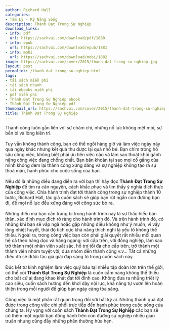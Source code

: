 ```yaml
---
author: Richard Hall
categories:
- Tâm Lý - Kỹ Năng Sống
description: Thành Đạt Trong Sự Nghiệp
download_links:
- info: pdf
  url: https://sachvui.com/download/pdf/1880
- info: epub
  url: https://sachvui.com/download/epub/1881
- info: mobi
  url: https://sachvui.com/download/mobi/1882
image: https://sachvui.com/cover/2015/thanh-dat-trong-su-nghiep.jpg
layout: post
permalink: /thanh-dat-trong-su-nghiep.html
tags:
- tải sách miễn phí
- tải sách nhanh
- tải ebooks miễn phí
- pdf miễn phí
- Thành Đạt Trong Sự Nghiệp ebook
- Thành Đạt Trong Sự Nghiệp pdf
thumbnail_url: https://sachvui.com/cover/2015/thanh-dat-trong-su-nghiep.jpg
title: Thành Đạt Trong Sự Nghiệp
---
```


 <div class="item-desc text-justify"> <p>Thành công luôn gắn liền với sự chăm chỉ, những nổ lực không mệt mỏi, sự bền bỉ và lòng kiên trì. <br><br>Tuy vẫn không thành công, bạn có thể ngồi hàng giờ và làm việc ngày này qua ngày khác nhưng kết quả thu được lại quá nhỏ bé. Bạn chìm trong hố sâu công việc, không biết phải ưu tiên việc nào và làm sao thoát khỏi gánh nặng công việc đang chồng chất. Bạn băn khoăn tại sao mọi cố gắng của mình không đem lại thành công xứng đáng và sự nghiệp không tạo ra sự thoả mãn, hạnh phúc cho cuộc sống của bạn.<br><br>Nếu đó là những điều đang diễn ra với bạn thì hãy đọc <strong>Thành Đạt Trong Sự Nghiệp </strong>để tìm ra căn nguyên, cách khắc phục và tìm thấy ý nghĩa đích thực của công việc. Chia hành trình đạt tới thành công trong sự nghiệp thành 10 bước, Richard Hall, tác giả cuốn sách sẽ giúp bạn rút ngắn con đường bạn đi, để mọi nỗ lực đều xứng đáng với công sức bỏ ra.<br><br>Những điều mà bạn cần trang bị trong hành trình này là sự thấu hiểu bản thân, xác định mục đích rõ ràng cho hành trình đó. Và trên hành trình đó, có những khi bạn sẽ vấp ngã hoặc gặp những điều không như ý muốn, vì vậy lòng nhiệt huyết, thái độ tích cực khả năng thích nghi là yếu tố không thể thiếu. Ngoài ra, trong công việc bạn còn phải giải quyết rất nhiều mối quan hệ cả theo hàng dọc và hàng ngang: với cấp trên, với đồng nghiệp, làm sao trở thành một nhân viên xuất sắc, hỗ trợ tối đa cho cấp trên, trở thành một thành viên nhóm tuyệt vời, đưa nhóm đến thành công v.v… Tất cả những điều đó sẽ được tác giả giải đáp sáng tỏ trong cuốn sách này.<br><br>Đúc kết từ kinh nghiệm làm việc quý báu tại nhiều tập đoàn lớn trên thế giới, có thể coi <strong>Thành Đạt Trong Sự Nghiệp</strong> là cuốn cẩm nang không thể thiếu cho bất cứ ai đang khao khát đạt tới đỉnh cao. Không đưa ra những triết lý cao siêu, cuốn sách hướng đến khơi dậy nội lực, khả năng tự vươn lên hoàn thiện trong mỗi người để giúp bạn ngày càng tỏa sáng.<br><br>Công việc là một phần rất quan trọng đối với bất kỳ ai. Những thành quả đạt được trong công việc chi phối trực tiếp đến hạnh phúc trong cuộc sống của chúng ta. Hy vọng với cuốn sách<strong> Thành Đạt Trong Sự Nghiệp </strong>các bạn sẽ có thêm một người bạn đồng hành trên con đường sự nghiệp nhiều gian truân nhưng cũng đầy những phần thưởng hứa hẹn.<br> </p> </div>